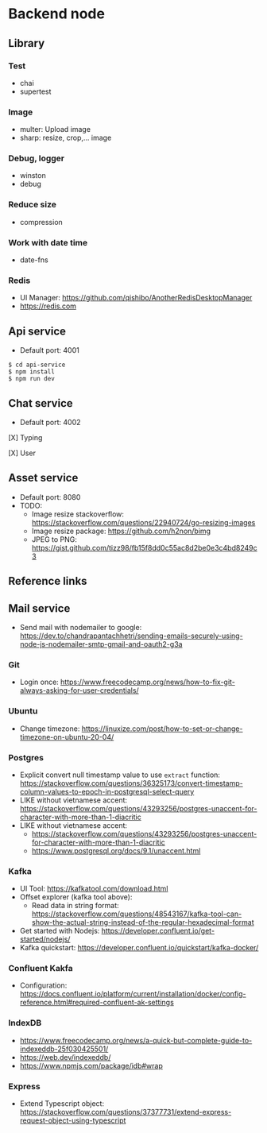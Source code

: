 # Backend node
## Library
### Test
- chai
- supertest
### Image
- multer: Upload image
- sharp: resize, crop,... image
### Debug, logger
- winston
- debug
### Reduce size
- compression
### Work with date time
- date-fns
### Redis
- UI Manager: https://github.com/qishibo/AnotherRedisDesktopManager 
- https://redis.com
## Api service
- Default port: 4001
```shell
$ cd api-service
$ npm install
$ npm run dev
```
## Chat service
- Default port: 4002

[X] Typing

[X] User

## Asset service
- Default port: 8080
- TODO:
    - Image resize stackoverflow: https://stackoverflow.com/questions/22940724/go-resizing-images 
    - Image resize package: https://github.com/h2non/bimg
    - JPEG to PNG: https://gist.github.com/tizz98/fb15f8dd0c55ac8d2be0e3c4bd8249c3

## Reference links

## Mail service
- Send mail with nodemailer to google: https://dev.to/chandrapantachhetri/sending-emails-securely-using-node-js-nodemailer-smtp-gmail-and-oauth2-g3a

### Git
- Login once: https://www.freecodecamp.org/news/how-to-fix-git-always-asking-for-user-credentials/

### Ubuntu
- Change timezone: https://linuxize.com/post/how-to-set-or-change-timezone-on-ubuntu-20-04/

### Postgres
- Explicit convert null timestamp value to use `extract` function: https://stackoverflow.com/questions/36325173/convert-timestamp-column-values-to-epoch-in-postgresql-select-query
- LIKE without vietnamese accent: https://stackoverflow.com/questions/43293256/postgres-unaccent-for-character-with-more-than-1-diacritic
- LIKE without vietnamese accent:
  - https://stackoverflow.com/questions/43293256/postgres-unaccent-for-character-with-more-than-1-diacritic
  - https://www.postgresql.org/docs/9.1/unaccent.html

### Kafka
- UI Tool: https://kafkatool.com/download.html
- Offset explorer (kafka tool above): 
  - Read data in string format: https://stackoverflow.com/questions/48543167/kafka-tool-can-show-the-actual-string-instead-of-the-regular-hexadecimal-format
- Get started with Nodejs: https://developer.confluent.io/get-started/nodejs/
- Kafka quickstart: https://developer.confluent.io/quickstart/kafka-docker/

### Confluent Kakfa
- Configuration: https://docs.confluent.io/platform/current/installation/docker/config-reference.html#required-confluent-ak-settings

### IndexDB
- https://www.freecodecamp.org/news/a-quick-but-complete-guide-to-indexeddb-25f030425501/
- https://web.dev/indexeddb/
- https://www.npmjs.com/package/idb#wrap

### Express
- Extend Typescript object: https://stackoverflow.com/questions/37377731/extend-express-request-object-using-typescript